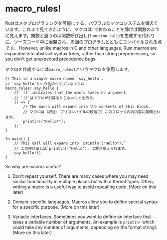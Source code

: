 # macro_rules!

<!--
Rust provides a powerful macro system that allows metaprogramming. As you've
seen in previous chapters, macros look like functions, except that their name
ends with a bang `!`, but instead of generating a function call, macros are
expanded into source code that gets compiled with the rest of the program.
However, unlike macros in C and other languages, Rust macros are expanded into
abstract syntax trees, rather than string preprocessing, so you don't get
unexpected precedence bugs.
-->
Rustはメタプログラミングを可能にする、パワフルなマクロシステムを備えています。これまで見てきたように、マクロは`!`で終わることを除けば関数のように見えます。関数と違うのは関数呼び出し(`function call`)を生成する代わりに、ソースコード中に展開され、周囲のプログラムとともにコンパイルされる点です。
However, unlike macros in C and other languages, Rust macros are expanded into
abstract syntax trees, rather than string preprocessing, so you don't get
unexpected precedence bugs.

<!--
Macros are created using the `macro_rules!` macro.
-->
マクロを作成するには`macro_rules!`というマクロを使用します。

```rust,editable
// This is a simple macro named `say_hello`.
// `say_hello`という名のシンプルなマクロ
macro_rules! say_hello {
    // `()` indicates that the macro takes no argument.
    // `()`はマクロが引数をとらないことを示す。
    () => {
        // The macro will expand into the contents of this block.
        // マクロは（訳注: プリコンパイルの段階で）このブロック内の内容に展開されます。
        println!("Hello!");
    };
}

fn main() {
    // This call will expand into `println!("Hello");`
    // この呼び出しは`println!("Hello");`に置き換えられます。
    say_hello!()
}
```

So why are macros useful?

1. Don't repeat yourself. There are many cases where you may need similar
   functionality in multiple places but with different types. Often, writing a
   macro is a useful way to avoid repeating code. (More on this later)

2. Domain-specific languages. Macros allow you to define special syntax for a
   specific purpose. (More on this later)

3. Variadic interfaces. Sometimes you want to define an interface that takes a
   variable number of arguments. An example is `println!` which could take any
   number of arguments, depending on the format string!. (More on this later)

